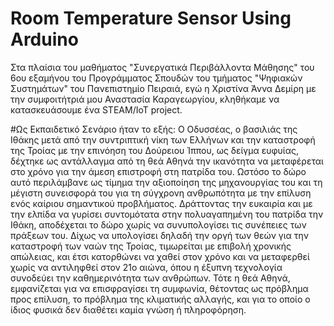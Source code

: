 # Room Temperature Sensor Using Arduino

Στα πλαίσια του μαθήματος "Συνεργατικά Περιβάλλοντα Μάθησης" του 6ου εξαμήνου του Προγράμματος Σπουδών του τμήματος "Ψηφιακών Συστημάτων" του Πανεπιστημίο Πειραιά, εγώ η Χριστίνα Άννα Δεμίρη με την συμφοιτήτριά μου Αναστασία Καραγεωργίου, κληθήκαμε να κατασκευάσουμε ένα STEAM/ΙοΤ project.

#Ως Εκπαιδετικό Σενάριο ήταν το εξής:
Ο Οδυσσέας, ο βασιλιάς της Ιθάκης μετά από την συντριπτική νίκη των Ελλήνων και την καταστροφή της Τροίας με την επινόηση του Δούρειου Ίππου, ως δείγμα ευφυίας, δέχτηκε ως αντάλλαγμα από τη θεά Αθηνά την ικανότητα να μεταφέρεται στο χρόνο για την άμεση επιστροφή στη πατρίδα του. Ωστόσο το δώρο αυτό περιλάμβανε ως τίμημα την αξιοποίηση της μηχανουργίας του και τη μέγιστη συνεισφορά του για τη σύγχρονη ανθρωπότητα με την επίλυση ενός καίριου σημαντικού προβλήματος. Δράττοντας την ευκαιρία και με την ελπίδα να γυρίσει συντομότατα στην πολυαγαπημένη του πατρίδα την Ιθάκη, αποδέχεται το δώρο χωρίς να συνυπολογίσει τις συνέπειες των πράξεων του. Δίχως να υπολογίσει δηλαδή την οργή των θεών για την καταστροφή των ναών της Τροίας, τιμωρείται με επιβολή χρονικής απώλειας, και έτσι κατορθώνει να χαθεί στον χρόνο και να μεταφερθεί χωρίς να αντιληφθεί στον 21ο αιώνα, όπου η έξυπνη τεχνολογία συνοδεύει την καθημερινότητα των ανθρώπων. Τότε η θεά Αθηνά, εμφανίζεται για να επισφραγίσει τη συμφωνία, θέτοντας ως πρόβλημα προς επίλυση, το πρόβλημα της κλιματικής αλλαγής, και για το οποίο ο ίδιος φυσικά δεν διαθέτει καμία γνώση ή πληροφόρηση. 
